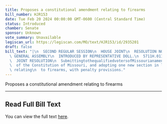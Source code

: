 ```yaml
---
title: Proposes a constitutional amendment relating to firearms
bill_number: HJR153
date: Tue Feb 20 2024 00:00:00 GMT-0600 (Central Standard Time)
status: Introduced
chamber: Senate
sponsor: Unknown
vote_summary: Unavailable
legiscan_url: https://legiscan.com/MO/text/HJR153/id/2935201
draft: false
bill_text: "|\n  SECOND REGULAR SESSION\n  HOUSE JOINT\n  RESOLUTION NO. 153\n  102ND\
  \ GENERAL ASSEMBLY\n  INTRODUCED BY REPRESENTATIVE DOLL.\n  5711H.01I DANARADEMANMILLER,ChiefClerk\n\
  \  JOINT RESOLUTION\n  SubmittingtothequalifiedvotersofMissourianamendmentrepealingSection23ofArticleI\n\
  \  of the Constitution of Missouri, and adopting one new section in lieu thereof\
  \ relating\n  to firearms, with penalty provisions."
---
```

Proposes a constitutional amendment relating to firearms

---

## Read Full Bill Text

You can view the full text [here](https://legiscan.com/MO/text/HJR153/id/2935201).
